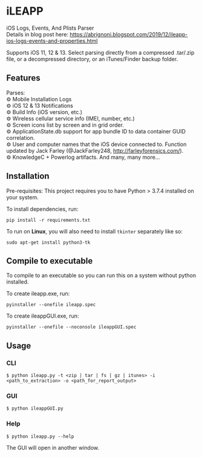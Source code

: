 # iLEAPP
iOS Logs, Events, And Plists Parser  
Details in blog post here: https://abrignoni.blogspot.com/2019/12/ileapp-ios-logs-events-and-properties.html

Supports iOS 11, 12 & 13.
Select parsing directly from a compressed .tar/.zip file, or a decompressed directory, or an iTunes/Finder backup folder.

## Features

Parses:  
⚙️ Mobile Installation Logs  
⚙️ iOS 12 & 13 Notifications  
⚙️ Build Info (iOS version, etc.)  
⚙️ Wireless cellular service info (IMEI, number, etc.)  
⚙️ Screen icons list by screen and in grid order.  
⚙️ ApplicationState.db support for app bundle ID to data container GUID correlation.   
⚙️ User and computer names that the iOS device connected to. Function updated by Jack Farley (@JackFarley248, http://farleyforensics.com/).  
⚙️ KnowledgeC + Powerlog artifacts.
And many, many more...


## Installation

Pre-requisites:
This project requires you to have Python > 3.7.4 installed on your system.

To install dependencies, run:

```
pip install -r requirements.txt
```

To run on **Linux**, you will also need to install `tkinter` separately like so:

```
sudo apt-get install python3-tk
```

## Compile to executable

To compile to an executable so you can run this on a system without python installed.

To create ileapp.exe, run:

```
pyinstaller --onefile ileapp.spec
````

To create ileappGUI.exe, run:

```
pyinstaller --onefile --noconsole ileappGUI.spec
```

## Usage

### CLI

```
$ python ileapp.py -t <zip | tar | fs | gz | itunes> -i <path_to_extraction> -o <path_for_report_output>
```

### GUI

```
$ python ileappGUI.py 
```

### Help

```
$ python ileapp.py --help
```

The GUI will open in another window.

